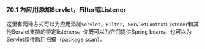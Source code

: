 ### 70.1 为应用添加Servlet，Filter或Listener

这里有两种方式可以为应用添加`Servlet`，`Filter`，`ServletContextListener`和其他Servlet支持的特定listeners。你既可以为它们提供Spring beans，也可以为Servlet组件启用扫描（package scan）。
